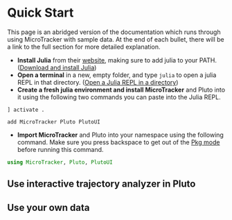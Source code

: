 # Quick Start

This page is an abridged version of the documentation which runs through using MicroTracker with sample data. At the end of each bullet, there will be a link to the full section for more detailed explanation.

- **Install Julia** from their [website](https://julialang.org/downloads/platform/), making sure to add julia to your PATH. ([Download and install Julia](@ref))
- **Open a terminal** in a new, empty folder, and type `julia` to open a julia REPL in that directory. ([Open a Julia REPL in a directory](@ref))
- **Create a fresh julia environment and install MicroTracker** and Pluto into it using the following two commands you can paste into the Julia REPL.
```
] activate .
```
```
add MicroTracker Pluto PlutoUI
```
- **Import MicroTracker** and Pluto into your namespace using the following command. Make sure you press backspace to get out of the [Pkg mode](https://docs.julialang.org/en/v1/stdlib/Pkg/) before running this command.
```julia
using MicroTracker, Pluto, PlutoUI
```


## Use interactive trajectory analyzer in Pluto

## Use your own data
